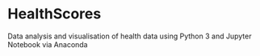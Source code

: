 # HealthScores
Data analysis and visualisation of health data using Python 3 and Jupyter Notebook via Anaconda
